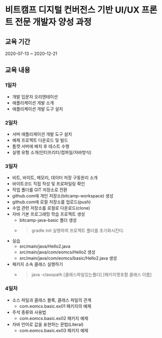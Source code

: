 # 비트캠프 디지털 컨버전스 기반 UI/UX 프론트 전문 개발자 양성 과정

## 교육 기간

2020-07-13 ~ 2020-12-21

## 교육 내용

### 1일차

- 개발 입문자 오리엔테이션
- 애플리케이션 개발 소개
- 애플리케이션 개발 도구 설치

### 2일차

- 서버 애플리케이션 개발 도구 설치
- 예제 프로젝트 다운로드 및 빌드
- 톰캣 서버에 배치 후 테스트 수행
- 실행 유형 소개(인터프리터/컴파일/자바방식)

### 3일차

- 비트, 바이트, 메모리, 데이터 저장 구동원리 소개
- 바이트코드 직접 작성 및 프로파일링 확인
- 작업 폴더를 GIT 저장소로 전환
- github.com에 개인 저장소(bitcamp-workspace) 생성
- github.com에 로컬 저장소를 업로드(push)
- 수업 관련 저장소를 로컬로 다운로드(clone)
- 자바 기본 프로그래밍 학습 프로젝트 생성
    - bitcamp-java-basic 폴더 생성
    - > gradle init 실행하여 프로젝트 폴더를 초기화시킨다.
- 실습
    - src/main/java/Hello2.java
    - src/main/java/com/eomcs/Hello2 생성
    - src/main/java/com/eomcs/basic/Hello2.java 생성
- 패키지 소속 클래스 실행하기
    - > java -classpath [클래스파일있는폴더] [패키지명포함 클래스 이름]

### 4일차

- 소스 파일과 클래스 블록, 클래스 파일의 관계
    -  com.eomcs.basic.ex01 패키지의 예제
- 주석 종류와 사용법
    - com.eomcs.basic.ex02 패키지 예제
- 자바 언어로 값을 표현하는 문법(Literal)
    - com.eomcs.basic.ex03 패키지 예제


